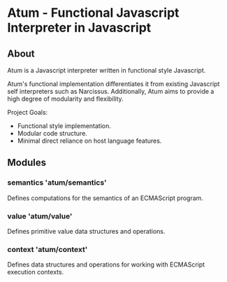 # Atum - Functional Javascript Interpreter in Javascript #

## About ##
Atum is a Javascript interpreter written in functional style Javascript. 

Atum's functional implementation differentiates it from existing Javascript self
interpreters such as Narcissus. Additionally, Atum aims to provide a high degree
of modularity and flexibility.

Project Goals:

* Functional style implementation.
* Modular code structure.
* Minimal direct reliance on host language features.


## Modules ##

### semantics 'atum/semantics' ###
Defines computations for the semantics of an ECMAScript program. 

### value 'atum/value' ###
Defines primitive value data structures and operations.

### context 'atum/context' ###
Defines data structures and operations for working with ECMAScript execution
contexts.